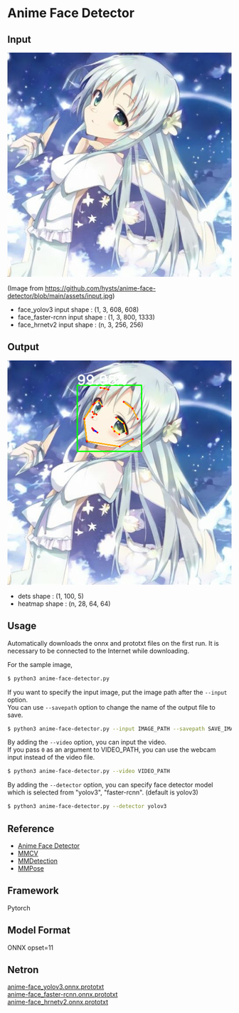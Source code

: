 # Anime Face Detector

## Input

![Input](input.jpg)

(Image from https://github.com/hysts/anime-face-detector/blob/main/assets/input.jpg)

- face_yolov3 input shape : (1, 3, 608, 608)
- face_faster-rcnn input shape : (1, 3, 800, 1333)
- face_hrnetv2 input shape : (n, 3, 256, 256)

## Output

![Output](output.png)

- dets shape : (1, 100, 5)
- heatmap shape : (n, 28, 64, 64)

## Usage
Automatically downloads the onnx and prototxt files on the first run.
It is necessary to be connected to the Internet while downloading.

For the sample image,
``` bash
$ python3 anime-face-detector.py
```

If you want to specify the input image, put the image path after the `--input` option.  
You can use `--savepath` option to change the name of the output file to save.
```bash
$ python3 anime-face-detector.py --input IMAGE_PATH --savepath SAVE_IMAGE_PATH
```

By adding the `--video` option, you can input the video.   
If you pass `0` as an argument to VIDEO_PATH, you can use the webcam input instead of the video file.
```bash
$ python3 anime-face-detector.py --video VIDEO_PATH
```

By adding the `--detector` option, you can specify face detector model which is selected from "yolov3", "faster-rcnn". (default is yolov3)
```bash
$ python3 anime-face-detector.py --detector yolov3
```

## Reference

- [Anime Face Detector](https://github.com/hysts/anime-face-detector)
- [MMCV](https://github.com/open-mmlab/mmcv)
- [MMDetection](https://github.com/open-mmlab/mmdetection)
- [MMPose](https://github.com/open-mmlab/mmpose)

## Framework

Pytorch

## Model Format

ONNX opset=11

## Netron

[anime-face_yolov3.onnx.prototxt](https://netron.app/?url=https://storage.googleapis.com/ailia-models/anime-face-detector/anime-face_yolov3.onnx.prototxt)  
[anime-face_faster-rcnn.onnx.prototxt](https://netron.app/?url=https://storage.googleapis.com/ailia-models/anime-face-detector/anime-face_faster-rcnn.onnx.prototxt)  
[anime-face_hrnetv2.onnx.prototxt](https://netron.app/?url=https://storage.googleapis.com/ailia-models/anime-face-detector/anime-face_hrnetv2.onnx.prototxt)
